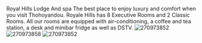 Royal Hills Lodge And spa
The best place to enjoy luxury and comfort when you visit Thohoyandou. Royale Hills has 8 Executive Rooms and 2 Classic Rooms. All our rooms are equipped with air-conditioning, a coffee and tea station, a desk and minibar fridge as well as DSTV. ![270973852](https://user-images.githubusercontent.com/115995527/197273402-a772369c-94b1-4805-b4e7-56df24eb54dd.jpg)
![270973858](https://user-images.githubusercontent.com/115995527/197273442-87181193-99ef-42ed-b893-2fdaf113b159.jpg)
![270973852](https://user-images.githubusercontent.com/115995527/197273491-9192d858-84b9-4789-81eb-1cef11f80962.jpg)
